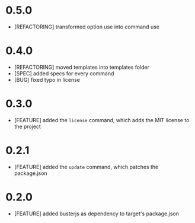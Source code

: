 # 0.5.0 #
- [REFACTORING] transformed option use into command use

# 0.4.0 #
- [REFACTORING] moved templates into templates folder
- [SPEC] added specs for every command
- [BUG] fixed typo in license

# 0.3.0 #
- [FEATURE] added the `license` command, which adds the MIT license to the project

# 0.2.1 #
- [FEATURE] added the `update` command, which patches the package.json

# 0.2.0 #
- [FEATURE] added busterjs as dependency to target's package.json

